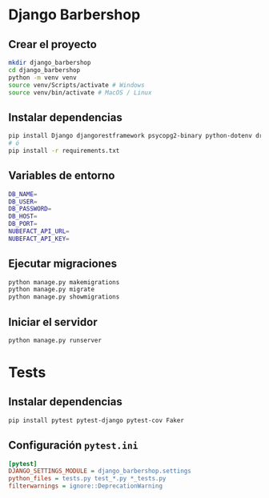 # Django Barbershop

## Crear el proyecto

```bash
mkdir django_barbershop
cd django_barbershop
python -m venv venv
source venv/Scripts/activate # Windows
source venv/bin/activate # MacOS / Linux
```

## Instalar dependencias

```bash
pip install Django djangorestframework psycopg2-binary python-dotenv drf-spectacular django-cors-headers
# ó
pip install -r requirements.txt
```

## Variables de entorno

```bash
DB_NAME=
DB_USER=
DB_PASSWORD=
DB_HOST=
DB_PORT=
NUBEFACT_API_URL=
NUBEFACT_API_KEY=
```

## Ejecutar migraciones

```bash
python manage.py makemigrations
python manage.py migrate
python manage.py showmigrations
```

## Iniciar el servidor

```bash
python manage.py runserver
```

# Tests

## Instalar dependencias

```bash
pip install pytest pytest-django pytest-cov Faker
```

## Configuración `pytest.ini`

```ini
[pytest]
DJANGO_SETTINGS_MODULE = django_barbershop.settings
python_files = tests.py test_*.py *_tests.py
filterwarnings = ignore::DeprecationWarning
```